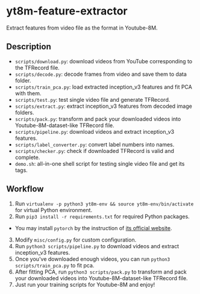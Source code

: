 # yt8m-feature-extractor
Extract features from video file as the format in Youtube-8M.

## Description

- `scripts/download.py`: download videos from YouTube corresponding to the TFRecord file.
- `scripts/decode.py`: decode frames from video and save them to data folder.
- `scripts/train_pca.py`: load extracted inception_v3 features and fit PCA with them.
- `scripts/test.py`: test single video file and generate TFRecord.
- `scripts/extract.py`: extract inception_v3 features from decoded image folders.
- `scripts/pack.py`: transform and pack your downloaded videos into Youtube-8M-dataset-like TFRecord file.
- `scripts/pipeline.py`: download videos and extract inception_v3 features.
- `scripts/label_converter.py`: convert label numbers into names.
- `scripts/checker.py`: check if downloaded TFRecord is valid and complete.
- `demo.sh`: all-in-one shell script for testing single video file and get its tags.

## Workflow

1. Run `virtualenv -p python3 yt8m-env && source yt8m-env/bin/activate` for virtual Python environment.
2. Run `pip3 install -r requirements.txt` for required Python packages.
  - You may install `pytorch` by the instruction of [its official website](pytorch.org).
3. Modify `misc/config.py` for custom configuration.
4. Run `python3 scripts/pipeline.py` to download videos and extract inception_v3 features.
5. Once you've downloaded enough videos, you can run `python3 scripts/train_pca.py` to fit pca.
6. After fitting PCA, run `python3 scripts/pack.py` to transform and pack your downloaded videos into Youtube-8M-dataset-like TFRecord file.
7. Just run your training scripts for Youtube-8M and enjoy!
